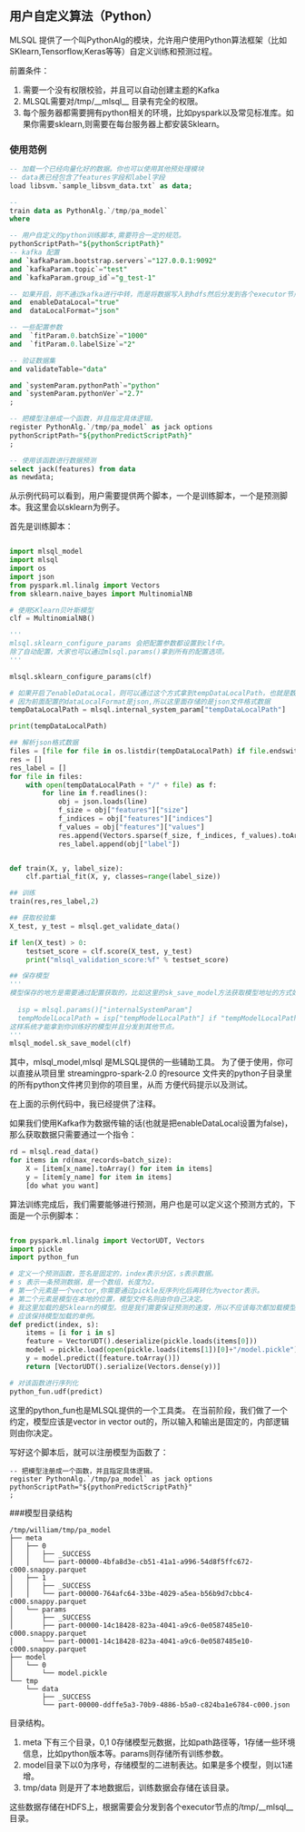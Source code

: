 ## 用户自定义算法（Python）

MLSQL 提供了一个叫PythonAlg的模块，允许用户使用Python算法框架（比如SKlearn,Tensorflow,Keras等等）自定义训练和预测过程。

前置条件：

1. 需要一个没有权限校验，并且可以自动创建主题的Kafka
2. MLSQL需要对/tmp/\_\_mlsql\_\_ 目录有完全的权限。
3. 每个服务器都需要拥有python相关的环境，比如pyspark以及常见标准库。如果你需要sklearn,则需要在每台服务器上都安装Sklearn。

### 使用范例

```sql
-- 加载一个已经向量化好的数据。你也可以使用其他预处理模块
-- data表已经包含了features字段和label字段
load libsvm.`sample_libsvm_data.txt` as data;

--
train data as PythonAlg.`/tmp/pa_model`
where

-- 用户自定义的python训练脚本,需要符合一定的规范。
pythonScriptPath="${pythonScriptPath}"
-- kafka 配置
and `kafkaParam.bootstrap.servers`="127.0.0.1:9092"
and `kafkaParam.topic`="test"
and `kafkaParam.group_id`="g_test-1"

-- 如果开启，则不通过kafka进行中转，而是将数据写入到hdfs然后分发到各个executor节点上
and  enableDataLocal="true"
and  dataLocalFormat="json"

-- 一些配置参数
and  `fitParam.0.batchSize`="1000"
and  `fitParam.0.labelSize`="2"

-- 验证数据集
and validateTable="data"

and `systemParam.pythonPath`="python"
and `systemParam.pythonVer`="2.7"
;

-- 把模型注册成一个函数，并且指定具体逻辑。
register PythonAlg.`/tmp/pa_model` as jack options
pythonScriptPath="${pythonPredictScriptPath}"
;

-- 使用该函数进行数据预测
select jack(features) from data
as newdata;
```

从示例代码可以看到，用户需要提供两个脚本，一个是训练脚本，一个是预测脚本。我这里会以sklearn为例子。

首先是训练脚本：

```python

import mlsql_model
import mlsql
import os
import json
from pyspark.ml.linalg import Vectors
from sklearn.naive_bayes import MultinomialNB

# 使用SKlearn贝叶斯模型
clf = MultinomialNB()

'''
mlsql.sklearn_configure_params 会把配置参数都设置到clf中。
除了自动配置，大家也可以通过mlsql.params()拿到所有的配置选项。
''' 

mlsql.sklearn_configure_params(clf)

# 如果开启了enableDataLocal，则可以通过这个方式拿到tempDataLocalPath，也就是数据目录
# 因为前面配置的dataLocalFormat是json,所以这里面存储的是json文件格式数据
tempDataLocalPath = mlsql.internal_system_param["tempDataLocalPath"]

print(tempDataLocalPath)

## 解析json格式数据
files = [file for file in os.listdir(tempDataLocalPath) if file.endswith(".json")]
res = []
res_label = []
for file in files:
    with open(tempDataLocalPath + "/" + file) as f:
        for line in f.readlines():
            obj = json.loads(line)
            f_size = obj["features"]["size"]
            f_indices = obj["features"]["indices"]
            f_values = obj["features"]["values"]
            res.append(Vectors.sparse(f_size, f_indices, f_values).toArray())
            res_label.append(obj["label"])


def train(X, y, label_size):
    clf.partial_fit(X, y, classes=range(label_size))

## 训练
train(res,res_label,2)

## 获取校验集
X_test, y_test = mlsql.get_validate_data()

if len(X_test) > 0:
    testset_score = clf.score(X_test, y_test)
    print("mlsql_validation_score:%f" % testset_score)

## 保存模型
'''
模型保存的地方是需要通过配置获取的，比如这里的sk_save_model方法获取模型地址的方式如下：
 
  isp = mlsql.params()["internalSystemParam"]
  tempModelLocalPath = isp["tempModelLocalPath"] if "tempModelLocalPath" in isp else "/tmp/"
这样系统才能拿到你训练好的模型并且分发到其他节点。
'''
mlsql_model.sk_save_model(clf)

```

其中，mlsql_model,mlsql 是MLSQL提供的一些辅助工具。
为了便于使用，你可以直接从项目里 streamingpro-spark-2.0 的resource 文件夹的python子目录里的所有python文件拷贝到你的项目里，从而
方便代码提示以及测试。

在上面的示例代码中，我已经提供了注释。

如果我们使用Kafka作为数据传输的话(也就是把enableDataLocal设置为false)，那么获取数据只需要通过一个指令：

```sql
rd = mlsql.read_data()
for items in rd(max_records=batch_size):
    X = [item[x_name].toArray() for item in items]
    y = [item[y_name] for item in items]
    [do what you want]
```

算法训练完成后，我们需要能够进行预测，用户也是可以定义这个预测方式的，下面是一个示例脚本：

```python

from pyspark.ml.linalg import VectorUDT, Vectors
import pickle
import python_fun

# 定义一个预测函数，签名是固定的，index表示分区，s表示数据。
# s 表示一条预测数据，是一个数组，长度为2。
# 第一个元素是一个vector,你需要通过pickle反序列化后再转化为vector表示。
# 第二个元素是模型在本地的位置，模型文件名则由你自己决定。
# 我这里加载的是Sklearn的模型。但是我们需要保证预测的速度，所以不应该每次都加载模型,
# 应该保持模型加载的单例。
def predict(index, s):
    items = [i for i in s]
    feature = VectorUDT().deserialize(pickle.loads(items[0]))    
    model = pickle.load(open(pickle.loads(items[1])[0]+"/model.pickle"))
    y = model.predict([feature.toArray()])
    return [VectorUDT().serialize(Vectors.dense(y))]

# 对该函数进行序列化
python_fun.udf(predict)
```

这里的python_fun也是MLSQL提供的一个工具类。
在当前阶段，我们做了一个约定，模型应该是vector in vector out的，所以输入和输出是固定的，内部逻辑则由你决定。

写好这个脚本后，就可以注册模型为函数了：

```
-- 把模型注册成一个函数，并且指定具体逻辑。
register PythonAlg.`/tmp/pa_model` as jack options
pythonScriptPath="${pythonPredictScriptPath}"
;
```

###模型目录结构

```
/tmp/william/tmp/pa_model
├── meta
│   ├── 0
│   │   ├── _SUCCESS
│   │   └── part-00000-4bfa8d3e-cb51-41a1-a996-54d8f5ffc672-c000.snappy.parquet
│   ├── 1
│   │   ├── _SUCCESS
│   │   └── part-00000-764afc64-33be-4029-a5ea-b56b9d7cbbc4-c000.snappy.parquet
│   └── params
│       ├── _SUCCESS
│       ├── part-00000-14c18428-823a-4041-a9c6-0e0587485e10-c000.snappy.parquet
│       └── part-00001-14c18428-823a-4041-a9c6-0e0587485e10-c000.snappy.parquet
├── model
│   └── 0
│       └── model.pickle
└── tmp
    └── data
        ├── _SUCCESS
        └── part-00000-ddffe5a3-70b9-4886-b5a0-c824ba1e6784-c000.json
```

目录结构。 

1. meta 下有三个目录，0,1 0存储模型元数据，比如path路径等，1存储一些环境信息，比如python版本等。params则存储所有训练参数。
2. model目录下以0为序号，存储模型的二进制表达。如果是多个模型，则以1递增。
3. tmp/data 则是开了本地数据后，训练数据会存储在该目录。

这些数据存储在HDFS上，根据需要会分发到各个executor节点的/tmp/\_\_mlsql\_\_ 目录。



